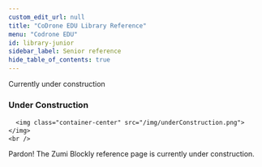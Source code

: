 ```yaml
---
custom_edit_url: null
title: "CoDrone EDU Library Reference"
menu: "Codrone EDU"
id: library-junior
sidebar_label: Senior reference
hide_table_of_contents: true
---
```

<p>Currently under construction</p>
<div class="center">
</div>

<div class="boxLanding">
  <div class="parentContainer">
  <div class="box-reference-shadow">
  <h3>Under Construction</h3>
    
      <img class="container-center" src="/img/underConstruction.png"></img>
    <br />
   <span class="container-center">Pardon! The Zumi Blockly reference page is currently under construction.</span>
  </div>
  </div>
</div>
<div class="boxLanding marginTop25">

 
</div>
